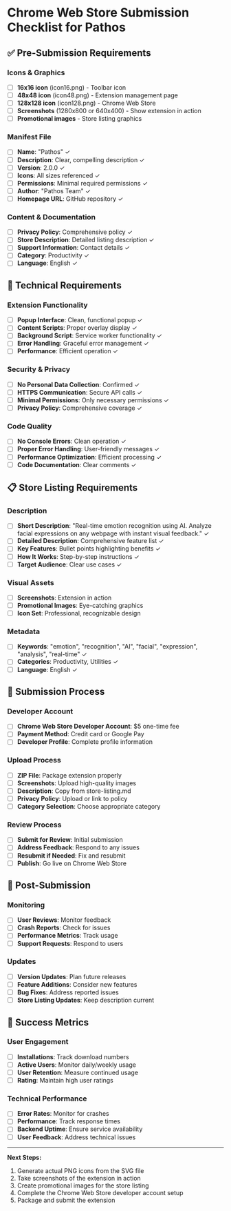# Chrome Web Store Submission Checklist for Pathos

## ✅ Pre-Submission Requirements

### Icons & Graphics
- [ ] **16x16 icon** (icon16.png) - Toolbar icon
- [ ] **48x48 icon** (icon48.png) - Extension management page
- [ ] **128x128 icon** (icon128.png) - Chrome Web Store
- [ ] **Screenshots** (1280x800 or 640x400) - Show extension in action
- [ ] **Promotional images** - Store listing graphics

### Manifest File
- [ ] **Name**: "Pathos" ✓
- [ ] **Description**: Clear, compelling description ✓
- [ ] **Version**: 2.0.0 ✓
- [ ] **Icons**: All sizes referenced ✓
- [ ] **Permissions**: Minimal required permissions ✓
- [ ] **Author**: "Pathos Team" ✓
- [ ] **Homepage URL**: GitHub repository ✓

### Content & Documentation
- [ ] **Privacy Policy**: Comprehensive policy ✓
- [ ] **Store Description**: Detailed listing description ✓
- [ ] **Support Information**: Contact details ✓
- [ ] **Category**: Productivity ✓
- [ ] **Language**: English ✓

## 🔧 Technical Requirements

### Extension Functionality
- [ ] **Popup Interface**: Clean, functional popup ✓
- [ ] **Content Scripts**: Proper overlay display ✓
- [ ] **Background Script**: Service worker functionality ✓
- [ ] **Error Handling**: Graceful error management ✓
- [ ] **Performance**: Efficient operation ✓

### Security & Privacy
- [ ] **No Personal Data Collection**: Confirmed ✓
- [ ] **HTTPS Communication**: Secure API calls ✓
- [ ] **Minimal Permissions**: Only necessary permissions ✓
- [ ] **Privacy Policy**: Comprehensive coverage ✓

### Code Quality
- [ ] **No Console Errors**: Clean operation ✓
- [ ] **Proper Error Handling**: User-friendly messages ✓
- [ ] **Performance Optimization**: Efficient processing ✓
- [ ] **Code Documentation**: Clear comments ✓

## 📋 Store Listing Requirements

### Description
- [ ] **Short Description**: "Real-time emotion recognition using AI. Analyze facial expressions on any webpage with instant visual feedback." ✓
- [ ] **Detailed Description**: Comprehensive feature list ✓
- [ ] **Key Features**: Bullet points highlighting benefits ✓
- [ ] **How It Works**: Step-by-step instructions ✓
- [ ] **Target Audience**: Clear use cases ✓

### Visual Assets
- [ ] **Screenshots**: Extension in action
- [ ] **Promotional Images**: Eye-catching graphics
- [ ] **Icon Set**: Professional, recognizable design

### Metadata
- [ ] **Keywords**: "emotion", "recognition", "AI", "facial", "expression", "analysis", "real-time" ✓
- [ ] **Categories**: Productivity, Utilities ✓
- [ ] **Language**: English ✓

## 🚀 Submission Process

### Developer Account
- [ ] **Chrome Web Store Developer Account**: $5 one-time fee
- [ ] **Payment Method**: Credit card or Google Pay
- [ ] **Developer Profile**: Complete profile information

### Upload Process
- [ ] **ZIP File**: Package extension properly
- [ ] **Screenshots**: Upload high-quality images
- [ ] **Description**: Copy from store-listing.md
- [ ] **Privacy Policy**: Upload or link to policy
- [ ] **Category Selection**: Choose appropriate category

### Review Process
- [ ] **Submit for Review**: Initial submission
- [ ] **Address Feedback**: Respond to any issues
- [ ] **Resubmit if Needed**: Fix and resubmit
- [ ] **Publish**: Go live on Chrome Web Store

## 📝 Post-Submission

### Monitoring
- [ ] **User Reviews**: Monitor feedback
- [ ] **Crash Reports**: Check for issues
- [ ] **Performance Metrics**: Track usage
- [ ] **Support Requests**: Respond to users

### Updates
- [ ] **Version Updates**: Plan future releases
- [ ] **Feature Additions**: Consider new features
- [ ] **Bug Fixes**: Address reported issues
- [ ] **Store Listing Updates**: Keep description current

## 🎯 Success Metrics

### User Engagement
- [ ] **Installations**: Track download numbers
- [ ] **Active Users**: Monitor daily/weekly usage
- [ ] **User Retention**: Measure continued usage
- [ ] **Rating**: Maintain high user ratings

### Technical Performance
- [ ] **Error Rates**: Monitor for crashes
- [ ] **Performance**: Track response times
- [ ] **Backend Uptime**: Ensure service availability
- [ ] **User Feedback**: Address technical issues

---

**Next Steps:**
1. Generate actual PNG icons from the SVG file
2. Take screenshots of the extension in action
3. Create promotional images for the store listing
4. Complete the Chrome Web Store developer account setup
5. Package and submit the extension
